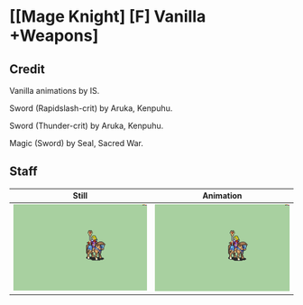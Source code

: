 # [\[Mage Knight\] \[F\] Vanilla +Weapons]

## Credit

Vanilla animations by IS.

Sword (Rapidslash-crit) by Aruka, Kenpuhu.

Sword (Thunder-crit) by Aruka, Kenpuhu.

Magic (Sword) by Seal, Sacred War.
	
## Staff

| Still | Animation |
| :---: | :-------: |
| ![Staff still](./Staff_000.png) | ![Staff animation](./Staff.gif) |
